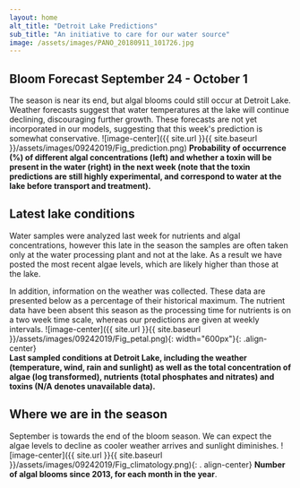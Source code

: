 ```yaml
---
layout: home
alt_title: "Detroit Lake Predictions"
sub_title: "An initiative to care for our water source"
image: /assets/images/PANO_20180911_101726.jpg
---
```

## Bloom Forecast September 24 - October 1
The season is near its end, but algal blooms could still occur at Detroit Lake. Weather forecasts suggest that water temperatures at the lake will continue declining, discouraging further growth. These forecasts are not yet incorporated in our models, suggesting that this week's prediction is somewhat conservative.
![image-center]({{ site.url }}{{ site.baseurl }}/assets/images/09242019/Fig_prediction.png)
__Probability of occurrence (%) of different algal concentrations (left) and whether a toxin will    be  present in the water (right) in the next week (note that the toxin predictions are still         highly      experimental, and correspond to water at the lake before transport and treatment).__

## Latest lake conditions
Water samples were analyzed last week for nutrients and algal concentrations, however this late in the season the samples are often taken only at the water processing plant and not at the lake. As a result we have posted the most recent algae levels, which are likely higher than those at the lake. 

In addition, information on the weather was collected. These data are presented below as a percentage of their historical maximum. The nutrient data have been absent this season as the processing time for nutrients is on a two week time scale, whereas our predictions are given at weekly intervals. 
![image-center]({{ site.url }}{{ site.baseurl }}/assets/images/09242019/Fig_petal.png){:             width="600px"}{: .align-center}
<br clear="all" />
__Last sampled conditions at Detroit Lake, including the weather (temperature, wind, rain and        sunlight) as well as the total concentration of algae (log transformed), nutrients (total phosphates and nitrates) and  toxins (N/A denotes unavailable data).__

## Where we are in the season
September is towards the end of the bloom season. We can expect the algae levels to decline as       cooler weather arrives and sunlight diminishes.
![image-center]({{ site.url }}{{ site.baseurl }}/assets/images/09242019/Fig_climatology.png){: .     align-center}
__Number of algal blooms since 2013, for each month in the year__.



